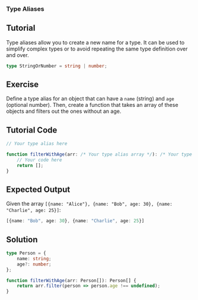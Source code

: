 ### Type Aliases

Tutorial
-------
Type aliases allow you to create a new name for a type. It can be used to simplify complex types or to avoid repeating the same type definition over and over.

```typescript
type StringOrNumber = string | number;
```

Exercise
-------
Define a type alias for an object that can have a `name` (string) and `age` (optional number). Then, create a function that takes an array of these objects and filters out the ones without an age.

Tutorial Code
-------
```typescript
// Your type alias here

function filterWithAge(arr: /* Your type alias array */): /* Your type alias array */ {
    // Your code here
    return [];
}
```

Expected Output
-------
Given the array `[{name: "Alice"}, {name: "Bob", age: 30}, {name: "Charlie", age: 25}]`:

```typescript
[{name: "Bob", age: 30}, {name: "Charlie", age: 25}]
```

Solution
-------
```typescript
type Person = {
    name: string;
    age?: number;
};

function filterWithAge(arr: Person[]): Person[] {
    return arr.filter(person => person.age !== undefined);
}
```
